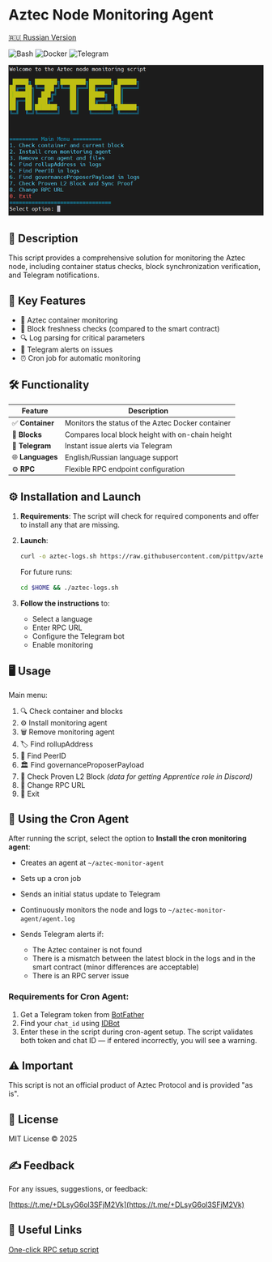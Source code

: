 # Aztec Node Monitoring Agent

[🇷🇺 Russian Version](https://github.com/pittpv/aztec-monitoring-script/blob/main/ "Русская версия описания")

![Bash](https://img.shields.io/badge/Bash-5.2-blue)
![Docker](https://img.shields.io/badge/Docker-20.10+-blue)
![Telegram](https://img.shields.io/badge/Telegram-API-blue)

![Main Screen](https://raw.githubusercontent.com/pittpv/aztec-monitoring-script/main/other/img-en-2025-05-25-05-44-01.png)

## 📝 Description

This script provides a comprehensive solution for monitoring the Aztec node, including container status checks, block synchronization verification, and Telegram notifications.

## 🌟 Key Features

* 🐳 Aztec container monitoring
* 🔗 Block freshness checks (compared to the smart contract)
* 🔍 Log parsing for critical parameters
* 📨 Telegram alerts on issues
* ⏰ Cron job for automatic monitoring

## 🛠️ Functionality

| Feature          | Description                                       |
| ---------------- | ------------------------------------------------- |
| ✅ **Container**  | Monitors the status of the Aztec Docker container |
| 🔄 **Blocks**    | Compares local block height with on-chain height  |
| 🤖 **Telegram**  | Instant issue alerts via Telegram                 |
| 🌐 **Languages** | English/Russian language support                  |
| ⚙️ **RPC**       | Flexible RPC endpoint configuration               |

## ⚙️ Installation and Launch

1. **Requirements**:
   The script will check for required components and offer to install any that are missing.

2. **Launch**:

   ```bash
   curl -o aztec-logs.sh https://raw.githubusercontent.com/pittpv/aztec-monitoring-script/main/aztec-logs.sh && chmod +x aztec-logs.sh && ./aztec-logs.sh
   ```

   For future runs:

   ```bash
   cd $HOME && ./aztec-logs.sh
   ```

3. **Follow the instructions** to:

   * Select a language
   * Enter RPC URL
   * Configure the Telegram bot
   * Enable monitoring

## 🖥️ Usage

Main menu:

1. 🔍 Check container and blocks
2. ⚙️ Install monitoring agent
3. 🗑️ Remove monitoring agent
4. 🏷️ Find rollupAddress
5. 👥 Find PeerID
6. 🏛️ Find governanceProposerPayload
7. 🔗 Check Proven L2 Block *(data for getting Apprentice role in Discord)*
8. 🔌 Change RPC URL
0. 🚪 Exit

## 🚀 Using the Cron Agent

After running the script, select the option to **Install the cron monitoring agent**:

* Creates an agent at `~/aztec-monitor-agent`
* Sets up a cron job
* Sends an initial status update to Telegram
* Continuously monitors the node and logs to `~/aztec-monitor-agent/agent.log`
* Sends Telegram alerts if:

  * The Aztec container is not found
  * There is a mismatch between the latest block in the logs and in the smart contract (minor differences are acceptable)
  * There is an RPC server issue

### Requirements for Cron Agent:

1. Get a Telegram token from [BotFather](https://t.me/BotFather)
2. Find your `chat_id` using [IDBot](https://t.me/myidbot)
3. Enter these in the script during cron-agent setup.
   The script validates both token and chat ID — if entered incorrectly, you will see a warning.

## ⚠️ Important

This script is not an official product of Aztec Protocol and is provided "as is".

## 📜 License

MIT License © 2025

## ✍️ Feedback

For any issues, suggestions, or feedback:

[https://t.me/+DLsyG6ol3SFjM2Vk](https://t.me/+DLsyG6ol3SFjM2Vk)

## 🔗 Useful Links

[One-click RPC setup script](https://github.com/pittpv/sepolia-auto-install "Quickly set up a Sepolia node for RPC")
